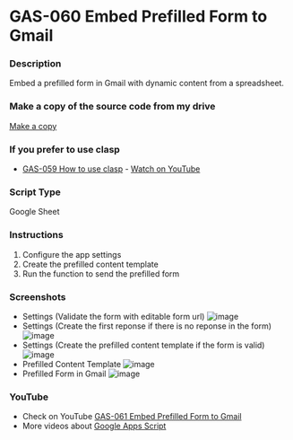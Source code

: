# GAS-060 Embed Prefilled Form to Gmail

### Description
Embed a prefilled form in Gmail with dynamic content from a spreadsheet.

### Make a copy of the source code from my drive
[Make a copy](https://docs.google.com/spreadsheets/d/1Gb-vIPLiFz_dnAsWM2OqZFQJqOAO4l-rGr1RI6kVUWQ/copy)

### If you prefer to use clasp
* [GAS-059 How to use clasp](https://github.com/ashtonfei/google-apps-script-projects/tree/GAS-059) - [Watch on YouTube](https://youtu.be/V-oE2OyvTKM)

### Script Type
Google Sheet

### Instructions
1. Configure the app settings
2. Create the prefilled content template
3. Run the function to send the prefilled form

### Screenshots
* Settings (Validate the form with editable form url)
    ![image](https://user-images.githubusercontent.com/16481229/89535618-3bfe4600-d829-11ea-8bda-e0a931384275.png)
* Settings (Create the first reponse if there is no reponse in the form)
    ![image](https://user-images.githubusercontent.com/16481229/89536072-e8402c80-d829-11ea-9708-071d67f31ec8.png)
* Settings (Create the prefilled content template if the form is valid)
    ![image](https://user-images.githubusercontent.com/16481229/89535734-66e89a00-d829-11ea-87af-e5e5b65dd6fb.png)
* Prefilled Content Template
    ![image](https://user-images.githubusercontent.com/16481229/89536284-3e14d480-d82a-11ea-80aa-36efda78c7f4.png)
* Prefilled Form in Gmail
    ![image](https://user-images.githubusercontent.com/16481229/89536514-9946c700-d82a-11ea-8520-f59ce2fe6828.png)





### YouTube
* Check on YouTube [GAS-061 Embed Prefilled Form to Gmail](https://www.youtube.com/playlist?list=PLQhwjnEjYj8Bf_EZDrrcmkB9vcB9Sk3x0)
* More videos about [Google Apps Script](https://www.youtube.com/playlist?list=PLQhwjnEjYj8Bf_EZDrrcmkB9vcB9Sk3x0)

